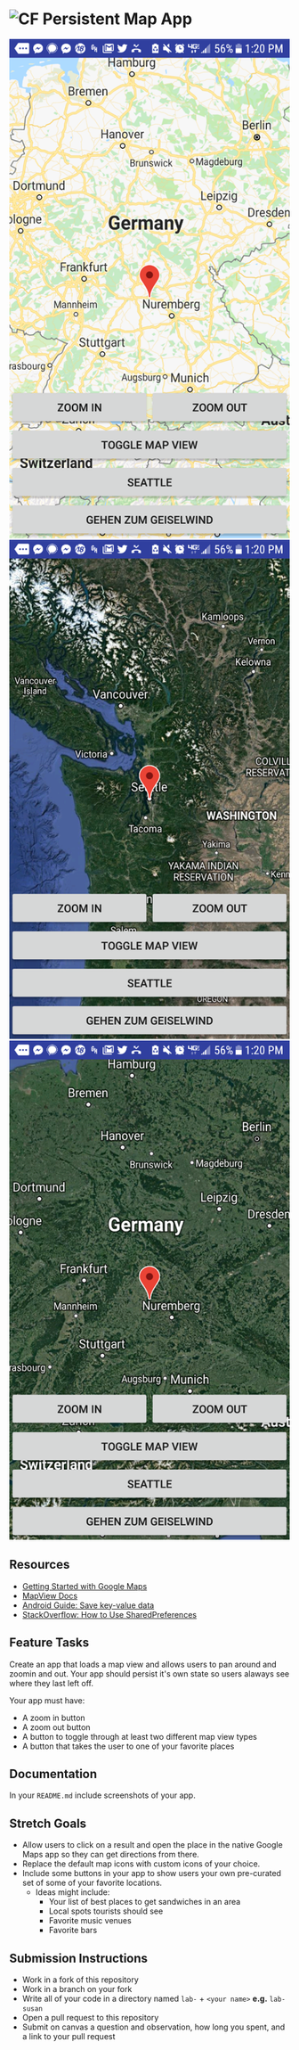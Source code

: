# ![CF](http://i.imgur.com/7v5ASc8.png) Persistent Map App

<img src="https://github.com/GoldBeardSea/36-persistant-map-app/blob/master/assets/map2.png" alt="mapscreen"/>
<img src="https://github.com/GoldBeardSea/36-persistant-map-app/blob/master/assets/mapone.png" alt="mapscreen"/>
<img src="https://github.com/GoldBeardSea/36-persistant-map-app/blob/master/assets/mapthree.png" alt="mapscreen"/>


## Resources
* [Getting Started with Google Maps](https://developers.google.com/maps/documentation/android-api/start)
* [MapView Docs](https://developers.google.com/android/reference/com/google/android/gms/maps/MapView)
* [Android Guide: Save key-value data](https://developer.android.com/training/data-storage/shared-preferences)
* [StackOverflow: How to Use SharedPreferences](https://stackoverflow.com/questions/3624280/how-to-use-sharedpreferences-in-android-to-store-fetch-and-edit-values)

## Feature Tasks
Create an app that loads a map view and allows users to pan around and zoomin
and out. Your app should persist it's own state so users alaways see where they
last left off.

Your app must have:
* A zoom in button
* A zoom out button
* A button to toggle through at least two different map view types
* A button that takes the user to one of your favorite places

## Documentation
In your `README.md` include screenshots of your app.

## Stretch Goals
* Allow users to click on a result and open the place in the native Google Maps
  app so they can get directions from there.
* Replace the default map icons with custom icons of your choice.
* Include some buttons in your app to show users your own pre-curated set of
  some of your favorite locations.
  * Ideas might include:
    * Your list of best places to get sandwiches in an area
    * Local spots tourists should see
    * Favorite music venues
    * Favorite bars

## Submission Instructions
* Work in a fork of this repository
* Work in a branch on your fork
* Write all of your code in a directory named `lab-` + `<your name>` **e.g.** `lab-susan`
* Open a pull request to this repository
* Submit on canvas a question and observation, how long you spent, and a link to
  your pull request


